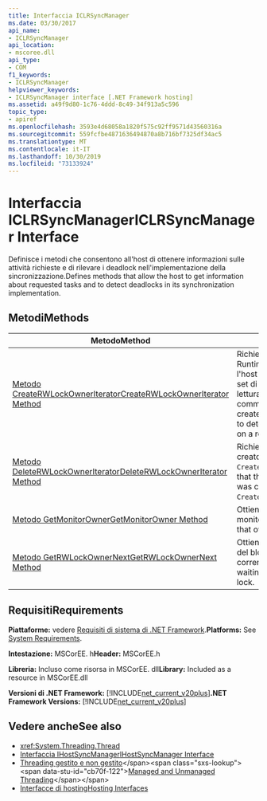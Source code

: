 ```yaml
---
title: Interfaccia ICLRSyncManager
ms.date: 03/30/2017
api_name:
- ICLRSyncManager
api_location:
- mscoree.dll
api_type:
- COM
f1_keywords:
- ICLRSyncManager
helpviewer_keywords:
- ICLRSyncManager interface [.NET Framework hosting]
ms.assetid: a49f9d80-1c76-4ddd-8c49-34f913a5c596
topic_type:
- apiref
ms.openlocfilehash: 3593e4d68058a1820f575c92ff9571d43560316a
ms.sourcegitcommit: 559fcfbe4871636494870a8b716bf7325df34ac5
ms.translationtype: MT
ms.contentlocale: it-IT
ms.lasthandoff: 10/30/2019
ms.locfileid: "73133924"
---
```

# <a name="iclrsyncmanager-interface"></a><span data-ttu-id="cb70f-102">Interfaccia ICLRSyncManager</span><span class="sxs-lookup"><span data-stu-id="cb70f-102">ICLRSyncManager Interface</span></span>
<span data-ttu-id="cb70f-103">Definisce i metodi che consentono all'host di ottenere informazioni sulle attività richieste e di rilevare i deadlock nell'implementazione della sincronizzazione.</span><span class="sxs-lookup"><span data-stu-id="cb70f-103">Defines methods that allow the host to get information about requested tasks and to detect deadlocks in its synchronization implementation.</span></span>  
  
## <a name="methods"></a><span data-ttu-id="cb70f-104">Metodi</span><span class="sxs-lookup"><span data-stu-id="cb70f-104">Methods</span></span>  
  
|<span data-ttu-id="cb70f-105">Metodo</span><span class="sxs-lookup"><span data-stu-id="cb70f-105">Method</span></span>|<span data-ttu-id="cb70f-106">Descrizione</span><span class="sxs-lookup"><span data-stu-id="cb70f-106">Description</span></span>|  
|------------|-----------------|  
|[<span data-ttu-id="cb70f-107">Metodo CreateRWLockOwnerIterator</span><span class="sxs-lookup"><span data-stu-id="cb70f-107">CreateRWLockOwnerIterator Method</span></span>](iclrsyncmanager-createrwlockowneriterator-method.md)|<span data-ttu-id="cb70f-108">Richiede che il Common Language Runtime (CLR) crei un iteratore per l'host da utilizzare per determinare il set di attività in attesa di un blocco in lettura/scrittura.</span><span class="sxs-lookup"><span data-stu-id="cb70f-108">Requests that the common language runtime (CLR) create an iterator for the host to use to determine the set of tasks waiting on a reader-writer lock.</span></span>|  
|[<span data-ttu-id="cb70f-109">Metodo DeleteRWLockOwnerIterator</span><span class="sxs-lookup"><span data-stu-id="cb70f-109">DeleteRWLockOwnerIterator Method</span></span>](iclrsyncmanager-deleterwlockowneriterator-method.md)|<span data-ttu-id="cb70f-110">Richiede che CLR elimini un iteratore creato da una chiamata a `CreateRWLockOwnerIterator`.</span><span class="sxs-lookup"><span data-stu-id="cb70f-110">Requests that the CLR destroy an iterator that was created by a call to `CreateRWLockOwnerIterator`.</span></span>|  
|[<span data-ttu-id="cb70f-111">Metodo GetMonitorOwner</span><span class="sxs-lookup"><span data-stu-id="cb70f-111">GetMonitorOwner Method</span></span>](iclrsyncmanager-getmonitorowner-method.md)|<span data-ttu-id="cb70f-112">Ottiene l'attività che possiede il monitor specificato.</span><span class="sxs-lookup"><span data-stu-id="cb70f-112">Gets the task that owns the specified monitor.</span></span>|  
|[<span data-ttu-id="cb70f-113">Metodo GetRWLockOwnerNext</span><span class="sxs-lookup"><span data-stu-id="cb70f-113">GetRWLockOwnerNext Method</span></span>](iclrsyncmanager-getrwlockownernext-method.md)|<span data-ttu-id="cb70f-114">Ottiene l'attività successiva in attesa del blocco di lettura/scrittura corrente.</span><span class="sxs-lookup"><span data-stu-id="cb70f-114">Gets the next task that is waiting on the current reader-writer lock.</span></span>|  
  
## <a name="requirements"></a><span data-ttu-id="cb70f-115">Requisiti</span><span class="sxs-lookup"><span data-stu-id="cb70f-115">Requirements</span></span>  
 <span data-ttu-id="cb70f-116">**Piattaforme:** vedere [Requisiti di sistema di .NET Framework](../../get-started/system-requirements.md).</span><span class="sxs-lookup"><span data-stu-id="cb70f-116">**Platforms:** See [System Requirements](../../get-started/system-requirements.md).</span></span>  
  
 <span data-ttu-id="cb70f-117">**Intestazione:** MSCorEE. h</span><span class="sxs-lookup"><span data-stu-id="cb70f-117">**Header:** MSCorEE.h</span></span>  
  
 <span data-ttu-id="cb70f-118">**Libreria:** Incluso come risorsa in MSCorEE. dll</span><span class="sxs-lookup"><span data-stu-id="cb70f-118">**Library:** Included as a resource in MSCorEE.dll</span></span>  
  
 <span data-ttu-id="cb70f-119">**Versioni di .NET Framework:** [!INCLUDE[net_current_v20plus](../../../../includes/net-current-v20plus-md.md)]</span><span class="sxs-lookup"><span data-stu-id="cb70f-119">**.NET Framework Versions:** [!INCLUDE[net_current_v20plus](../../../../includes/net-current-v20plus-md.md)]</span></span>  
  
## <a name="see-also"></a><span data-ttu-id="cb70f-120">Vedere anche</span><span class="sxs-lookup"><span data-stu-id="cb70f-120">See also</span></span>

- <xref:System.Threading.Thread>
- [<span data-ttu-id="cb70f-121">Interfaccia IHostSyncManager</span><span class="sxs-lookup"><span data-stu-id="cb70f-121">IHostSyncManager Interface</span></span>](ihostsyncmanager-interface.md)
- <span data-ttu-id="cb70f-122">[Threading gestito e non gestito](https://docs.microsoft.com/previous-versions/dotnet/netframework-4.0/5s8ee185(v=vs.100))</span><span class="sxs-lookup"><span data-stu-id="cb70f-122">[Managed and Unmanaged Threading](https://docs.microsoft.com/previous-versions/dotnet/netframework-4.0/5s8ee185(v=vs.100))</span></span>
- [<span data-ttu-id="cb70f-123">Interfacce di hosting</span><span class="sxs-lookup"><span data-stu-id="cb70f-123">Hosting Interfaces</span></span>](hosting-interfaces.md)
